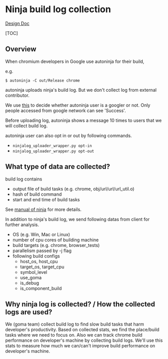 # Ninja build log collection

[Design Doc](go/ninjalog-from-developers)

[TOC]

## Overview

When chromium developers in Google use autoninja for their build,

e.g.
```
$ autoninja -C out/Release chrome
```

autoninja uploads ninja's build log. But we don't collect log from external
contributor.

We use [this](https://chromium-build-stats-staging.appspot.com/should-upload)
to decide whether autoninja user is a googler or not. Only people accessed from
google network can see 'Success'.

Before uploading log, autoninja shows a message 10 times to users that we will
collect build log.

autoninja user can also opt in or out by following commands.

* `ninjalog_uploader_wrapper.py opt-in`
* `ninjalog_uploader_wrapper.py opt-out`

## What type of data are collected?

build log contains

* output file of build tasks (e.g. chrome, obj/url/url/url_util.o)
* hash of build command
* start and end time of build tasks

See [manual of ninja](https://ninja-build.org/manual.html#ref_log) for more
details.

In addition to ninja's build log, we send following datas from client for
further analysis.

* OS (e.g. Win, Mac or Linux)
* number of cpu cores of building machine
* build targets (e.g. chrome, browser_tests)
* parallelism passed by -j flag
* following build configs
  * host\_os, host\_cpu
  * target\_os, target\_cpu
  * symbol\_level
  * use\_goma
  * is\_debug
  * is\_component\_build

## Why ninja log is collected? / How the collected logs are used?

We (goma team) collect build log to find slow build tasks that harm developer's
productivity. Based on collected stats, we find the place/build tasks where we
need to focus on. Also we can track chrome build performance on developer's
machine by collecting build logs. We'll use this stats to measure how much
we can/can't improve build performance on developer's machine.
